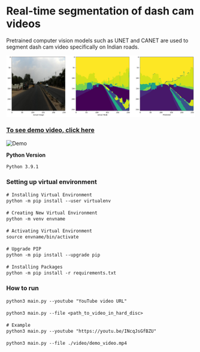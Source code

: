 # Real-time segmentation of dash cam videos
Pretrained computer vision models such as UNET and CANET are used to segment dash cam video specifically on Indian roads.

![alt text](https://github.com/cksajil/dash-cam-segmenter/blob/cff58dd62d0e43fd500583ef806f16e5f02b7d5f/images/output_preview.png)

### [To see demo video, click here](https://youtu.be/U3R7oS2YvK4)

![Demo](https://github.com/cksajil/dash-cam-segmenter/blob/b7eb14a4f3137bcf4dc6d81407ad203d1976fd63/images/segmented_movie.gif)


**Python Version**
```
Python 3.9.1
```

### Setting up virtual environment

```console
# Installing Virtual Environment
python -m pip install --user virtualenv

# Creating New Virtual Environment
python -m venv envname

# Activating Virtual Environment
source envname/bin/activate

# Upgrade PIP
python -m pip install --upgrade pip

# Installing Packages
python -m pip install -r requirements.txt
```

### How to run

```console
python3 main.py --youtube "YouTube video URL"

python3 main.py --file <path_to_video_in_hard_disc>

# Example
python3 main.py --youtube "https://youtu.be/INcqJsGfBZU"

python3 main.py --file ./video/demo_video.mp4
```
